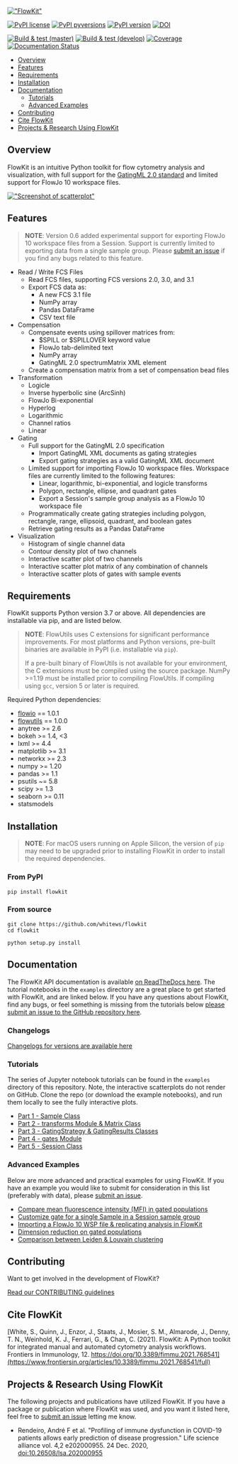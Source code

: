 [!["FlowKit"](https://raw.githubusercontent.com/whitews/FlowKit/master/docs/_static/flowkit.png)](https://github.com/whitews/flowkit)

[![PyPI license](https://img.shields.io/pypi/l/flowkit.svg?colorB=dodgerblue)](https://pypi.python.org/pypi/flowkit/)
[![PyPI pyversions](https://img.shields.io/pypi/pyversions/flowkit.svg)](https://pypi.python.org/pypi/flowkit/)
[![PyPI version](https://img.shields.io/pypi/v/flowkit.svg?colorB=blue)](https://pypi.python.org/pypi/flowkit/)
[![DOI](https://zenodo.org/badge/138655889.svg)](https://zenodo.org/badge/latestdoi/138655889)


[![Build & test (master)](https://github.com/whitews/FlowKit/actions/workflows/tests_master.yml/badge.svg)](https://github.com/whitews/FlowKit/actions/workflows/tests_master.yml)
[![Build & test (develop)](https://github.com/whitews/FlowKit/actions/workflows/tests_develop.yml/badge.svg)](https://github.com/whitews/FlowKit/actions/workflows/tests_develop.yml)
[![Coverage](https://codecov.io/gh/whitews/FlowKit/branch/develop/graph/badge.svg)](https://codecov.io/gh/whitews/flowkit)
[![Documentation Status](https://readthedocs.org/projects/flowkit/badge/?version=latest)](https://flowkit.readthedocs.io/en/latest/?badge=latest)

* [Overview](#overview)
* [Features](#features)
* [Requirements](#requirements)
* [Installation](#installation)
* [Documentation](#documentation)
  * [Tutorials](#tutorials)
  * [Advanced Examples](#advanced-examples)
* [Contributing](#contributing)
* [Cite FlowKit](#cite-flowkit)
* [Projects & Research Using FlowKit](#projects--research-using-flowkit)

## Overview

FlowKit is an intuitive Python toolkit for flow cytometry analysis and visualization, with full support for the [GatingML 2.0 standard](http://flowcyt.sourceforge.net/gating/latest.pdf) and limited support for FlowJo 10 workspace files.

[!["Screenshot of scatterplot"](https://raw.githubusercontent.com/whitews/FlowKit/master/docs/_static/fk_scatterplot.png)]()

## Features

> **NOTE**: Version 0.6 added experimental support for exporting FlowJo 10 workspace files from a Session. Support is currently limited to exporting data from a single sample group. Please [submit an issue](https://github.com/whitews/FlowKit/issues/new/choose) if you find any bugs related to this feature.

* Read / Write FCS Files
  * Read FCS files, supporting FCS versions 2.0, 3.0, and 3.1
  * Export FCS data as:
    * A new FCS 3.1 file
    * NumPy array
    * Pandas DataFrame
    * CSV text file
* Compensation
  * Compensate events using spillover matrices from:
    * $SPILL or $SPILLOVER keyword value
    * FlowJo tab-delimited text
    * NumPy array
    * GatingML 2.0 spectrumMatrix XML element
  * Create a compensation matrix from a set of compensation bead files
* Transformation
  * Logicle
  * Inverse hyperbolic sine (ArcSinh)
  * FlowJo Bi-exponential
  * Hyperlog
  * Logarithmic
  * Channel ratios
  * Linear
* Gating
  * Full support for the GatingML 2.0 specification
    * Import GatingML XML documents as gating strategies
    * Export gating strategies as a valid GatingML XML document
  * Limited support for importing FlowJo 10 workspace files. Workspace files are currently limited to the following features:
    * Linear, logarithmic, bi-exponential, and logicle transforms
    * Polygon, rectangle, ellipse, and quadrant gates
    * Export a Session's sample group analysis as a FlowJo 10 workspace file
  * Programmatically create gating strategies including polygon, rectangle, range, ellipsoid, quadrant, and boolean gates
  * Retrieve gating results as a Pandas DataFrame 
* Visualization
  * Histogram of single channel data
  * Contour density plot of two channels
  * Interactive scatter plot of two channels
  * Interactive scatter plot matrix of any combination of channels
  * Interactive scatter plots of gates with sample events

## Requirements

FlowKit supports Python version 3.7 or above. All dependencies are installable 
via pip, and are listed below.

> **NOTE**: FlowUtils uses C extensions for significant performance improvements. For most platforms and Python versions, pre-built binaries are available in PyPI (i.e. installable via `pip`). 
>
> If a pre-built binary of FlowUtils is not available for your environment, the C extensions must be compiled using the source package. NumPy >=1.19 must be installed prior to compiling FlowUtils. If compiling using `gcc`, version 5 or later is required.

Required Python dependencies:

* [flowio](https://github.com/whitews/flowio) == 1.0.1
* [flowutils](https://github.com/whitews/flowutils) == 1.0.0
* anytree >= 2.6
* bokeh >= 1.4, <3
* lxml >= 4.4
* matplotlib >= 3.1
* networkx >= 2.3
* numpy >= 1.20
* pandas >= 1.1
* psutils ~= 5.8
* scipy >= 1.3
* seaborn >= 0.11
* statsmodels

## Installation

> **NOTE**: For macOS users running on Apple Silicon, the version of `pip` may need to be upgraded prior to installing FlowKit in order to install the required dependencies.

### From PyPI

```
pip install flowkit
```

### From source

```
git clone https://github.com/whitews/flowkit
cd flowkit

python setup.py install
```

## Documentation

The FlowKit API documentation is available [on ReadTheDocs here](https://flowkit.readthedocs.io/en/latest/?badge=latest). The tutorial notebooks in the `examples` directory are a great place to get started with FlowKit, and are linked below.
If you have any questions about FlowKit, find any bugs, or feel something is missing from the tutorials below [please submit an issue to the GitHub repository here](https://github.com/whitews/FlowKit/issues/new/).

### Changelogs

[Changelogs for versions are available here](https://github.com/whitews/FlowKit/releases)

### Tutorials

The series of Jupyter notebook tutorials can be found in the `examples` directory of this repository. Note, the interactive scatterplots do not render on GitHub. Clone the repo (or download the example notebooks), and run them locally to see the fully interactive plots.

* [Part 1 - Sample Class](https://github.com/whitews/FlowKit/blob/master/examples/flowkit-tutorial-part01-sample-class.ipynb)
* [Part 2 - transforms Module & Matrix Class](https://github.com/whitews/FlowKit/blob/master/examples/flowkit-tutorial-part02-transforms-module-matrix-class.ipynb)
* [Part 3 - GatingStrategy & GatingResults Classes](https://github.com/whitews/FlowKit/blob/master/examples/flowkit-tutorial-part03-gating-strategy-and-gating-results-classes.ipynb)
* [Part 4 - gates Module](https://github.com/whitews/FlowKit/blob/master/examples/flowkit-tutorial-part04-gates-module.ipynb)
* [Part 5 - Session Class](https://github.com/whitews/FlowKit/blob/master/examples/flowkit-tutorial-part05-session-class.ipynb)

### Advanced Examples

Below are more advanced and practical examples for using FlowKit. If you have an example you would like to submit for consideration in this list (preferably with data), please [submit an issue](https://github.com/whitews/FlowKit/issues/new/).

* [Compare mean fluorescence intensity (MFI) in gated populations](https://github.com/whitews/FlowKit/blob/master/examples/flowkit-session-compare-mfi-of-gated-events.ipynb)
* [Customize gate for a single Sample in a Session sample group](https://github.com/whitews/FlowKit/blob/master/examples/flowkit-session-create-custom-sample-gate.ipynb)
* [Importing a FlowJo 10 WSP file & replicating analysis in FlowKit](https://github.com/whitews/FlowKit/blob/master/examples/flowkit-session-replicate-flowjo-wsp.ipynb)
* [Dimension reduction on gated populations](https://github.com/whitews/FlowKit/blob/master/examples/dimension_reduction_on_gated_populations.ipynb)
* [Comparison between Leiden & Louvain clustering](https://github.com/whitews/FlowKit/blob/master/examples/clustering_comparison_leiden_vs_louvain.ipynb)

## Contributing

Want to get involved in the development of FlowKit? 

[Read our CONTRIBUTING guidelines](https://github.com/whitews/FlowKit/blob/master/CONTRIBUTING.md)

## Cite FlowKit

[White, S., Quinn, J., Enzor, J., Staats, J., Mosier, S. M., Almarode, J., Denny, T. N., Weinhold, K. J., Ferrari, G., & Chan, C. (2021). FlowKit: A Python toolkit for integrated manual and automated cytometry analysis workflows. Frontiers in Immunology, 12. https://doi.org/10.3389/fimmu.2021.768541](https://www.frontiersin.org/articles/10.3389/fimmu.2021.768541/full)

## Projects & Research Using FlowKit 

The following projects and publications have utilized FlowKit. If you have a package or publication where FlowKit was used, and you want it listed here, feel free to [submit an issue](https://github.com/whitews/FlowKit/issues/new/) letting me know.

* Rendeiro, André F et al. "Profiling of immune dysfunction in COVID-19 patients allows early prediction of disease progression." Life science alliance vol. 4,2 e202000955. 24 Dec. 2020, [doi:10.26508/lsa.202000955](https://www.life-science-alliance.org/content/4/2/e202000955.full)
